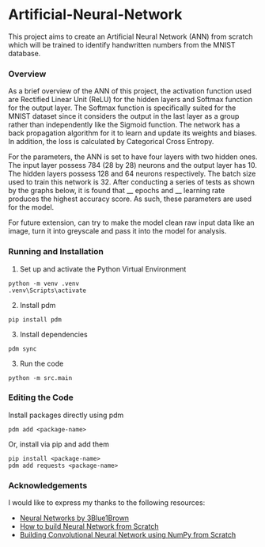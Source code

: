 # Artificial-Neural-Network
This project aims to create an Artificial Neural Network (ANN) from scratch which will be trained to identify handwritten numbers from the MNIST database. 

### Overview

As a brief overview of the ANN of this project, the activation function used are Rectified Linear Unit (ReLU) for the hidden layers and Softmax function for the output layer. The Softmax function is specifically suited for the MNIST dataset since it considers the output in the last layer as a group rather than independently like the Sigmoid function. The network has a back propagation algorithm for it to learn and update its weights and biases. In addition, the loss is calculated by Categorical Cross Entropy. 

For the parameters, the ANN is set to have four layers with two hidden ones. The input layer possess 784 (28 by 28) neurons and the output layer has 10. The hidden layers possess 128 and 64 neurons respectively. The batch size used to train this network is 32. After conducting a series of tests as shown by the graphs below, it is found that __ epochs and __ learning rate produces the highest accuracy score. As such, these parameters are used for the model. 

For future extension, can try to make the model clean raw input data like an image, turn it into greyscale and pass it into the model for analysis. 

### Running and Installation

1. Set up and activate the Python Virtual Environment
```
python -m venv .venv
.venv\Scripts\activate
```

2. Install pdm
```
pip install pdm
```

3. Install dependencies
```
pdm sync
```

3. Run the code
```
python -m src.main
```

### Editing the Code

Install packages directly using pdm
```
pdm add <package-name>
```

Or, install via pip and add them
```
pip install <package-name>
pdm add requests <package-name>
```

### Acknowledgements
I would like to express my thanks to the following resources:

- [Neural Networks by 3Blue1Brown](https://www.3blue1brown.com/topics/neural-networks)
- [How to build Neural Network from Scratch](https://www.freecodecamp.org/news/building-a-neural-network-from-scratch/)
- [Building Convolutional Neural Network using NumPy from Scratch](https://www.linkedin.com/pulse/building-convolutional-neural-network-using-numpy-from-ahmed-gad)
